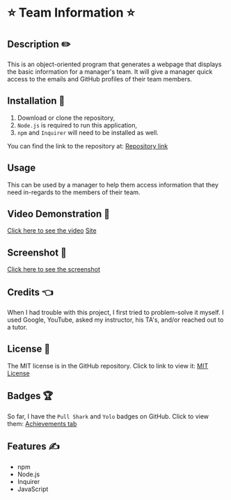 # ⭐ Team Information ⭐

## Description ✏️

This is an object-oriented program that generates a webpage
that displays the basic information for a manager's team.
It will give a manager quick access to the emails and GitHub
profiles of their team members.

## Installation 🔑

1.  Download or clone the repository,
2.  ```Node.js``` is required to run this application,
3.  ```npm``` and ```Inquirer``` will need to be installed as well.

You can find the link to the repository at:
[Repository link](https://github.com/123sites/Team-Information.git)

## Usage

This can be used by a manager to help them access information that
they need in-regards to the members of their team.

## Video Demonstration 🎯

[Click here to see the video](./Assets/images/Video-Team-Information.mp4)
[Site](https://watch.screencastify.com/v/7cNWg23KbT2zEgb6J8Ii)

## Screenshot 🎯

[Click here to see the screenshot](./Assets/images/Screenshot___dist_team.html.png)

## Credits 👈

When I had trouble with this project, I first tried to problem-solve it myself. I used Google, YouTube, asked my instructor, his TA's, and/or reached out to a tutor.

## License 📝

The MIT license is in the GitHub repository.  Click to link to view it:
[MIT License](https://github.com/123sites/Team-Information/blob/main/LICENSE)

## Badges 🏆

So far, I have the `Pull Shark` and `Yolo` badges on GitHub.  Click to view them:
[Achievements tab](https://github.com/123sites?tab=achievements)

## Features ✍

- npm
- Node.js
- Inquirer
- JavaScript
